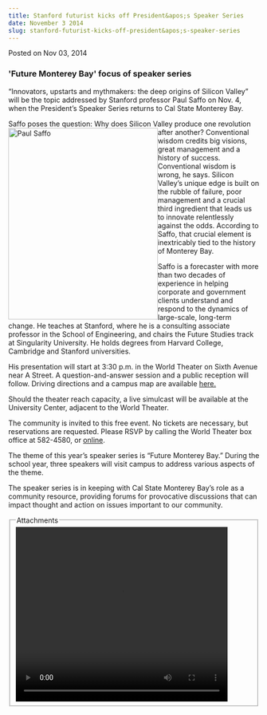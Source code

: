 ```yaml
---
title: Stanford futurist kicks off President&apos;s Speaker Series
date: November 3 2014
slug: stanford-futurist-kicks-off-president&apos;s-speaker-series
---
```





<span class="date">Posted on Nov 03, 2014    </span>
<h3>&apos;Future Monterey Bay&apos; focus of speaker series</h3>
<p>&#x201C;Innovators, upstarts and mythmakers: the deep origins of
Silicon Valley&#x201D; will be the topic addressed by Stanford professor
Paul Saffo on Nov. 4, when the President&#x2019;s Speaker Series returns
to Cal State Monterey Bay.</p>
<p>Saffo poses the question: Why does Silicon Valley produce one
revolution after another?&#xA0;<img alt="Paul Saffo" src="http://news.csumb.edu/sites/default/files/65/attachments/news/images/futurist_paul_saffo.jpg" style="float:left; width:300px; height:384px">Conventional wisdom
credits big visions, great management and a history of success.
Conventional wisdom is wrong, he says. Silicon Valley&#x2019;s unique edge
is built on the rubble of failure, poor management and a crucial
third ingredient that leads us to innovate relentlessly against the
odds. According to Saffo, that crucial element is inextricably tied
to the history of Monterey Bay.</img></p>
<p>Saffo is a forecaster with more than two decades of experience
in helping corporate and government clients understand and respond
to the dynamics of large-scale, long-term change. He teaches at
Stanford, where he is a consulting associate professor in the
School of Engineering, and chairs the Future Studies track at
Singularity University. He holds degrees from Harvard College,
Cambridge and Stanford universities.</p>
<p>His presentation will start at 3:30 p.m. in the World Theater on
Sixth Avenue near A Street. A question-and-answer session and a
public reception will follow. Driving directions and a campus map
are available <a href="http://csumb.edu/maps" rel="nofollow">here.</a></p>
<p>Should the theater reach capacity, a live simulcast will be
available at the University Center, adjacent to the World
Theater.</p>
<p>The community is invited to this free event. No tickets are
necessary, but reservations are requested. Please RSVP by calling
the World Theater box office at 582-4580, or <a href="http://csumb.edu/rsvp" rel="nofollow">online</a>.</p>
<p>The theme of this year&#x2019;s speaker series is &#x201C;Future Monterey
Bay.&#x201D; During the school year, three speakers will visit campus to
address various aspects of the theme.</p>
<p>The speaker series is in keeping with Cal State Monterey Bay&#x2019;s
role as a community resource, providing forums for provocative
discussions that can impact thought and action on issues important
to our community.</p>
<fieldset class="fieldgroup group-attachments">
<legend>Attachments</legend>
<div class="field field-type-emvideo field-field-attach-video">
<div class="field-items">
<div class="field-item odd">
<div class="emvideo emvideo-video emvideo-youtube">
<div class="emfield-emvideo emfield-emvideo-youtube">
<div id="emvideo-youtube-flash-wrapper-1">
<!--<object type="application/x-shockwave-flash" height="350" width="425" data="http://www.youtube.com/v/n9QUpXO4KXI&amp;rel=0&amp;enablejsapi=1&amp;playerapiid=ytplayer&amp;fs=1" id="emvideo-youtube-flash-1">
          <param name="movie" value="http://www.youtube.com/v/n9QUpXO4KXI&amp;rel=0&amp;enablejsapi=1&amp;playerapiid=ytplayer&amp;fs=1" />
          <param name="allowScriptAccess" value="sameDomain"/>
          <param name="quality" value="best"/>
          <param name="allowFullScreen" value="true"/>
          <param name="bgcolor" value="#FFFFFF"/>
          <param name="scale" value="noScale"/>
          <param name="salign" value="TL"/>
          <param name="FlashVars" value="playerMode=embedded" />
          <param name="wmode" value="transparent" />
        </object>-->
<video controls="" width="425" height="350">
<source src="http://r10---sn-o097zne6.googlevideo.com/videoplayback?id=o-ALd9preWykw09e_sQV98mgg2kw-ZEewr6e7OQNm4jqtU&amp;ms=au&amp;expire=1422339850&amp;mt=1422318189&amp;itag=18&amp;sparams=dur,id,initcwndbps,ip,ipbits,itag,mm,ms,mv,pl,ratebypass,source,upn,expire&amp;sver=3&amp;mv=m&amp;signature=BF26E1393768CB6F5DB3C7B730CA9A8FA2BB9439.D409394759D2E039F2576B076F92B976D7116D85&amp;dur=232.083&amp;upn=wRIiRlmbL68&amp;key=yt5&amp;ip=198.189.249.65&amp;initcwndbps=4207500&amp;ratebypass=yes&amp;ipbits=0&amp;fexp=900718,907263,916104,923368,927622,929821,930676,936121,9406392,941004,943917,947225,948124,952302,952605,952901,955301,957103,957105,957201,959701&amp;mm=31&amp;source=youtube&amp;pl=23&amp;name=n9QUpXO4KXI" type="video/mp4"/></video></div>
</div>
</div>
</div>
</div>
</div>
</fieldset>





